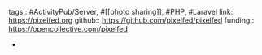 tags:: #ActivityPub/Server, #[[photo sharing]], #PHP, #Laravel 
link:: https://pixelfed.org
github:: https://github.com/pixelfed/pixelfed
funding:: https://opencollective.com/pixelfed

-